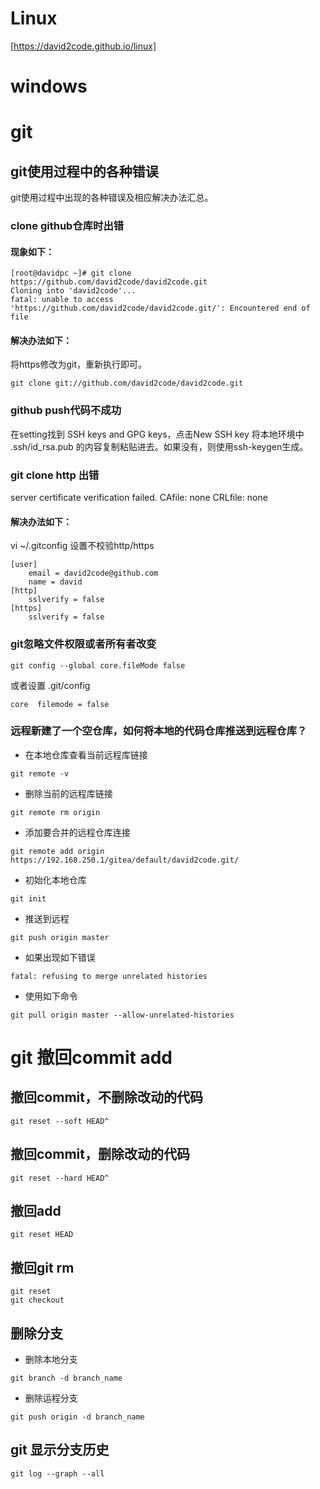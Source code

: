 # Linux

[https://david2code.github.io/linux]

# windows
# git
## git使用过程中的各种错误

git使用过程中出现的各种错误及相应解决办法汇总。


### clone github仓库时出错

#### 现象如下：
```shell
[root@davidpc ~]# git clone https://github.com/david2code/david2code.git
Cloning into 'david2code'...
fatal: unable to access 'https://github.com/david2code/david2code.git/': Encountered end of file
```
#### 解决办法如下：

将https修改为git，重新执行即可。
```shell
git clone git://github.com/david2code/david2code.git
```
### github push代码不成功
在setting找到 SSH keys and GPG keys，点击New SSH key
将本地环境中 .ssh/id_rsa.pub 的内容复制粘贴进去。如果没有，则使用ssh-keygen生成。
### git clone http 出错
server certificate verification failed. CAfile: none CRLfile: none
#### 解决办法如下：
vi ~/.gitconfig
设置不校验http/https
```shell
[user]
    email = david2code@github.com
    name = david
[http]
    sslverify = false
[https]
    sslverify = false
```

### git忽略文件权限或者所有者改变
```shell
git config --global core.fileMode false
```
或者设置 .git/config
```shell
core  filemode = false
```

### 远程新建了一个空仓库，如何将本地的代码仓库推送到远程仓库？
- 在本地仓库查看当前远程库链接
```shell
git remote -v
```
-  删除当前的远程库链接
```shell
git remote rm origin
```
- 添加要合并的远程仓库连接
```shell
git remote add origin https://192.168.250.1/gitea/default/david2code.git/
```
- 初始化本地仓库
```shell
git init
```
- 推送到远程
```shell
git push origin master
```
- 如果出现如下错误
```shell
fatal: refusing to merge unrelated histories
```
- 使用如下命令
```shell
git pull origin master --allow-unrelated-histories
```

# git 撤回commit add
## 撤回commit，不删除改动的代码
```shell
git reset --soft HEAD^
```
## 撤回commit，删除改动的代码
```shell
git reset --hard HEAD^
```
## 撤回add
```shell
git reset HEAD
```
## 撤回git rm
```shell
git reset
git checkout
```
## 删除分支
- 删除本地分支
```shell
git branch -d branch_name
```
- 删除运程分支
```shell
git push origin -d branch_name
```
## git 显示分支历史
```shell
git log --graph --all
```

